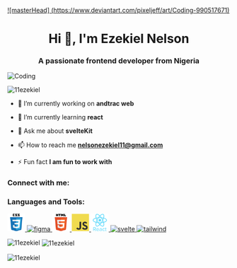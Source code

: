 [![masterHead] (https://www.deviantart.com/pixeljeff/art/Coding-990517671)](https://i.giphy.com/media/v1.Y2lkPTc5MGI3NjExa3h4YnZyYjJvNmNtaGx1cDhtOWsxajQ5cHN0NTE1amZyYnMxMHJmeiZlcD12MV9pbnRlcm5hbF9naWZfYnlfaWQmY3Q9Zw/bGgsc5mWoryfgKBx1u/giphy.gif)
<h1 align="center">Hi 👋, I'm Ezekiel Nelson</h1>
<h3 align="center">A passionate frontend developer from Nigeria</h3>
<img align-"right" alt="Coding" width="400" src="https://i.giphy.com/media/v1.Y2lkPTc5MGI3NjExa3h4YnZyYjJvNmNtaGx1cDhtOWsxajQ5cHN0NTE1amZyYnMxMHJmeiZlcD12MV9pbnRlcm5hbF9naWZfYnlfaWQmY3Q9Zw/bGgsc5mWoryfgKBx1u/giphy.gif">

<p align="left"> <img src="https://komarev.com/ghpvc/?username=11ezekiel&label=Profile%20views&color=0e75b6&style=flat" alt="11ezekiel" /> </p>

- 🔭 I’m currently working on **andtrac web**

- 🌱 I’m currently learning **react**

- 💬 Ask me about **svelteKit**

- 📫 How to reach me **nelsonezekiel11@gmail.com**

- ⚡ Fun fact **I am fun to work with**

<h3 align="left">Connect with me:</h3>
<p align="left">
</p>

<h3 align="left">Languages and Tools:</h3>
<p align="left"> <a href="https://www.w3schools.com/css/" target="_blank" rel="noreferrer"> <img src="https://raw.githubusercontent.com/devicons/devicon/master/icons/css3/css3-original-wordmark.svg" alt="css3" width="40" height="40"/> </a> <a href="https://www.figma.com/" target="_blank" rel="noreferrer"> <img src="https://www.vectorlogo.zone/logos/figma/figma-icon.svg" alt="figma" width="40" height="40"/> </a> <a href="https://www.w3.org/html/" target="_blank" rel="noreferrer"> <img src="https://raw.githubusercontent.com/devicons/devicon/master/icons/html5/html5-original-wordmark.svg" alt="html5" width="40" height="40"/> </a> <a href="https://developer.mozilla.org/en-US/docs/Web/JavaScript" target="_blank" rel="noreferrer"> <img src="https://raw.githubusercontent.com/devicons/devicon/master/icons/javascript/javascript-original.svg" alt="javascript" width="40" height="40"/> </a> <a href="https://reactjs.org/" target="_blank" rel="noreferrer"> <img src="https://raw.githubusercontent.com/devicons/devicon/master/icons/react/react-original-wordmark.svg" alt="react" width="40" height="40"/> </a> <a href="https://svelte.dev" target="_blank" rel="noreferrer"> <img src="https://upload.wikimedia.org/wikipedia/commons/1/1b/Svelte_Logo.svg" alt="svelte" width="40" height="40"/> </a> <a href="https://tailwindcss.com/" target="_blank" rel="noreferrer"> <img src="https://www.vectorlogo.zone/logos/tailwindcss/tailwindcss-icon.svg" alt="tailwind" width="40" height="40"/> </a> </p>

<p><img align="left" src="https://github-readme-stats.vercel.app/api/top-langs?username=11ezekiel&show_icons=true&locale=en&layout=compact" alt="11ezekiel" /></p>

<p>&nbsp;<img align="center" src="https://github-readme-stats.vercel.app/api?username=11ezekiel&show_icons=true&locale=en" alt="11ezekiel" /></p>

<p><img align="center" src="https://github-readme-streak-stats.herokuapp.com/?user=11ezekiel&" alt="11ezekiel" /></p>
